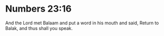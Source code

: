 # Numbers 23:16

And the Lord met Balaam and put a word in his mouth and said, Return to Balak, and thus shall you speak.
